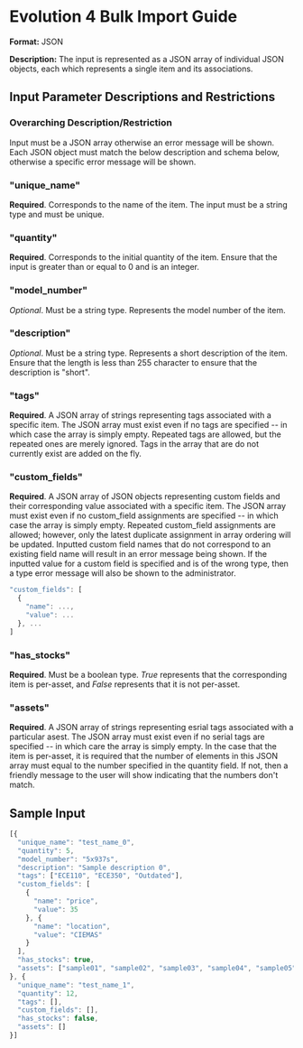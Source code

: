 # Evolution 4 Bulk Import Guide #

**Format:** JSON

**Description:** The input is represented as a JSON array of individual JSON objects, each which represents a single item and its associations.

## Input Parameter Descriptions and Restrictions ##

### Overarching Description/Restriction ###
Input must be a JSON array otherwise an error message will be shown. Each JSON object must match the below description and schema below, otherwise a specific error message will be shown.

### "unique_name" ###
**Required**. Corresponds to the name of the item. The input must be a string type and must be unique.

### "quantity" ###
**Required**. Corresponds to the initial quantity of the item. Ensure that the input is greater than or equal to 0 and is an integer.

### "model_number" ###
*Optional*. Must be a string type. Represents the model number of the item.

### "description" ###
*Optional*. Must be a string type. Represents a short description of the item. Ensure that the length is less than 255 character to ensure that the description is "short".

### "tags" ###
**Required**. A JSON array of strings representing tags associated with a specific item. The JSON array must exist even if no tags are specified -- in which case the array is simply empty. Repeated tags are allowed, but the repeated ones are merely ignored. Tags in the array that are do not currently exist are added on the fly.

### "custom_fields" ###
**Required**. A JSON array of JSON objects representing custom fields and their corresponding value associated with a specific item. The JSON array must exist even if no custom_field assignments are specified -- in which case the array is simply empty. Repeated custom_field assignments are allowed; however, only the latest duplicate assignment in array ordering will be updated. Inputted custom field names that do not correspond to an existing field name will result in an error message being shown. If the inputted value for a custom field is specified and is of the wrong type, then a type error message will also be shown to the administrator.

```javascript
"custom_fields": [
  {
    "name": ...,
    "value": ...
  }, ...
]
```

### "has_stocks" ###
**Required**. Must be a boolean type. *True* represents that the corresponding item is per-asset, and *False* represents that it is not per-asset.

### "assets" ###
**Required**. A JSON array of strings representing esrial tags associated with a particular asest. The JSON array must exist even if no serial tags are specified -- in which care the array is simply empty. In the case that the item is per-asset, it is required that the number of elements in this JSON array must equal to the number specified in the quantity field. If not, then a friendly message to the user will show indicating that the numbers don't match.

## Sample Input ##
```javascript
[{
  "unique_name": "test_name_0",
  "quantity": 5,
  "model_number": "5x937s",
  "description": "Sample description 0",
  "tags": ["ECE110", "ECE350", "Outdated"],
  "custom_fields": [
    {
      "name": "price",
      "value": 35
    }, {
      "name": "location",
      "value": "CIEMAS"
    }
  ],
  "has_stocks": true,
  "assets": ["sample01", "sample02", "sample03", "sample04", "sample05"]
}, {
  "unique_name": "test_name_1",
  "quantity": 12,
  "tags": [],
  "custom_fields": [],
  "has_stocks": false,
  "assets": []
}]
```
